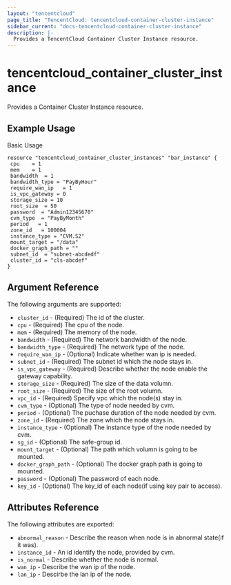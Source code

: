 ```yaml
---
layout: "tencentcloud"
page_title: "TencentCloud: tencentcloud-container-cluster-instance"
sidebar_current: "docs-tencentcloud-container-cluster-instance"
description: |-
  Provides a TencentCloud Container Cluster Instance resource.
---
```


# tencentcloud_container_cluster_instance

Provides a Container Cluster Instance resource.

## Example Usage

Basic Usage

```hcl
resource "tencentcloud_container_cluster_instances" "bar_instance" {
 cpu    = 1
 mem    = 1
 bandwidth  = 1
 bandwidth_type = "PayByHour"
 require_wan_ip   = 1
 is_vpc_gateway = 0
 storage_size = 10
 root_size  = 50
 password  = "Admin12345678"
 cvm_type  = "PayByMonth"
 period   = 1
 zone_id   = 100004
 instance_type = "CVM.S2"
 mount_target = "/data"
 docker_graph_path = ""
 subnet_id  = "subnet-abcdedf"
 cluster_id = "cls-abcdef"
}
```

## Argument Reference

The following arguments are supported:

* `cluster_id` - (Required) The id of the cluster. 
* `cpu` - (Required) The cpu of the node. 
* `mem` - (Required) The memory of the node. 
* `bandwidth` - (Required) The network bandwidth of the node. 
* `bandwidth_type` - (Required) The network type of the node. 
* `require_wan_ip` - (Optional) Indicate whether wan ip is needed. 
* `subnet_id` - (Required) The subnet id which the node stays in. 
* `is_vpc_gateway` - (Required) Describe whether the node enable the gateway capability. 
* `storage_size` - (Required) The size of the data volumn. 
* `root_size` - (Required) The size of the root volumn. 
* `vpc_id` - (Required) Specify vpc which the node(s) stay in. 
* `cvm_type` - (Optional) The type of node needed by cvm. 
* `period` - (Optional) The puchase duration of the node needed by cvm. 
* `zone_id` - (Required) The zone which the node stays in. 
* `instance_type` - (Optional) The instance type of the node needed by cvm. 
* `sg_id` - (Optional) The safe-group id. 
* `mount_target` - (Optional) The path which volumn is going to be mounted. 
* `docker_graph_path` - (Optional) The docker graph path is going to mounted.  
* `password` - (Optional) The password of each node. 
* `key_id` - (Optional) The key_id of each node(if using key pair to access).

## Attributes Reference

The following attributes are exported:

* `abnormal_reason` - Describe the reason when node is in abnormal state(if it was).
* `instance_id` - An id identify the node, provided by cvm.
* `is_normal` - Describe whether the node is normal.
* `wan_ip` - Describe the wan ip of the node.
* `lan_ip` - Descirbe the lan ip of the node.
